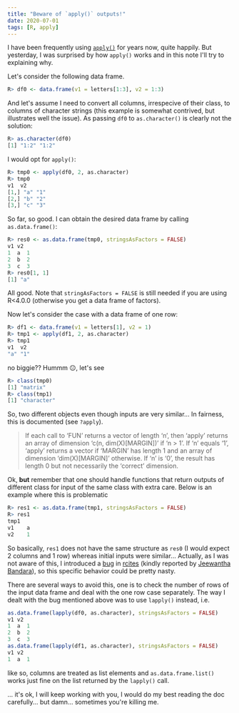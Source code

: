 ```yaml
---
title: "Beware of `apply()` outputs!"
date: 2020-07-01
tags: [R, apply]
---
```



I have been frequently using [`apply()`](https://www.datacamp.com/community/tutorials/r-tutorial-apply-family) for years now, quite happily. But yesterday, I was surprised by how `apply()` works and in this note I'll try to explaining why.

Let's consider the following data frame.

```R
R> df0 <- data.frame(v1 = letters[1:3], v2 = 1:3)
```

And let's assume I need to convert all columns, irrespecive of their class, to
columns of character strings (this example is somewhat contrived, but
illustrates well the issue). As passing `df0` to `as.character()` is clearly not
the solution:

```R
R> as.character(df0)
[1] "1:2" "1:2"
```

I would opt for `apply()`:


```R
R> tmp0 <- apply(df0, 2, as.character)
R> tmp0
v1  v2
[1,] "a" "1"
[2,] "b" "2"
[3,] "c" "3"
```

So far, so good. I can obtain the desired data frame by calling `as.data.frame()`:


```R
R> res0 <- as.data.frame(tmp0, stringsAsFactors = FALSE)
v1 v2
1  a  1
2  b  2
3  c  3
R> res0[1, 1]
[1] "a"
```

All good. Note that `stringAsFactors = FALSE` is still needed if you are using R<4.0.0 (otherwise you get a data frame of factors).

Now let's consider the case with a data frame of one row:


```R
R> df1 <- data.frame(v1 = letters[1], v2 = 1)
R> tmp1 <- apply(df1, 2, as.character)
R> tmp1
v1  v2
"a" "1"
```

no biggie?? Hummm :neutral_face:, let's see


```R
R> class(tmp0)
[1] "matrix"
R> class(tmp1)
[1] "character"
```

So, two different objects even though inputs are very similar... In fairness, this is documented (see `?apply`).

> If each call to ‘FUN’ returns a vector of length ‘n’, then ‘apply’ returns an
> array of dimension ‘c(n, dim(X)[MARGIN])’ if ‘n > 1’. If ‘n’ equals ‘1’,
> ‘apply’ returns a vector if ‘MARGIN’ has length 1 and an array of dimension
> ‘dim(X)[MARGIN]’ otherwise.  If ‘n’ is ‘0’, the result has length 0 but not
> necessarily the ‘correct’ dimension.

Ok, **but** remember that one should handle functions that return outputs of different class for input of the same class with extra care. Below is an example where this is problematic

```R
R> res1 <- as.data.frame(tmp1, stringsAsFactors = FALSE)
R> res1
tmp1
v1    a
v2    1
```

So basically, `res1` does not have the same structure as `res0` (I would expect 2 columns and 1 row) whereas initial inputs were similar... Actually, as I was not aware of this, I introduced a [bug](https://github.com/ropensci/rcites/issues/53) in [rcites](https://cran.r-project.org/web/packages/rcites/index.html) (kindly reported by [Jeewantha Bandara](https://github.com/wajra)), so this specific behavior could be pretty nasty.

There are several ways to avoid this, one is to check the number of rows of the input data frame and deal with the one row case separately. The way I dealt with the bug mentioned above was to use `lapply()` instead, i.e.


```R
as.data.frame(lapply(df0, as.character), stringsAsFactors = FALSE)
v1 v2
1  a  1
2  b  2
3  c  3
as.data.frame(lapply(df1, as.character), stringsAsFactors = FALSE)
v1 v2
1  a  1
```

like so, columns are treated as list elements and `as.data.frame.list()` works just fine on the list returned by the `lapply()` call.


<i class="fab fa-r-project"></i> ... it's ok, I will keep working with you, I would do my best reading the doc carefully... but damn... sometimes you're killing me.

